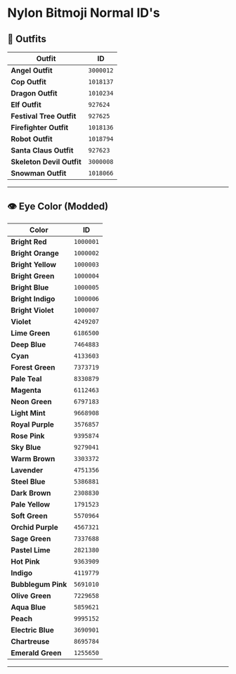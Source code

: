 # Nylon Bitmoji Normal ID's

## 👕 Outfits 
| Outfit | ID |
|------|----|
| **Angel Outfit** | `3000012` |
| **Cop Outfit** | `1018137` |
| **Dragon Outfit** | `1010234` |
| **Elf Outfit** | `927624` |
| **Festival Tree Outfit** | `927625` |
| **Firefighter Outfit** | `1018136` |
| **Robot Outfit** | `1018794` |
| **Santa Claus Outfit** | `927623` |
| **Skeleton Devil Outfit** | `3000008` |
| **Snowman Outfit** | `1018066` |

---

## 👁️ Eye Color (Modded)
| Color | ID |
|------|----|
| **Bright Red** | `1000001` |
| **Bright Orange** | `1000002` |
| **Bright Yellow** | `1000003` |
| **Bright Green** | `1000004` |
| **Bright Blue** | `1000005` |
| **Bright Indigo** | `1000006` |
| **Bright Violet** | `1000007` |
| **Violet** | `4249207` |
| **Lime Green** | `6186500` |
| **Deep Blue** | `7464883` |
| **Cyan** | `4133603` |
| **Forest Green** | `7373719` |
| **Pale Teal** | `8330879` |
| **Magenta** | `6112463` |
| **Neon Green** | `6797183` |
| **Light Mint** | `9668908` |
| **Royal Purple** | `3576857` |
| **Rose Pink** | `9395874` |
| **Sky Blue** | `9279041` |
| **Warm Brown** | `3303372` |
| **Lavender** | `4751356` |
| **Steel Blue** | `5386881` |
| **Dark Brown** | `2308830` |
| **Pale Yellow** | `1791523` |
| **Soft Green** | `5570964` |
| **Orchid Purple** | `4567321` |
| **Sage Green** | `7337688` |
| **Pastel Lime** | `2821380` |
| **Hot Pink** | `9363909` |
| **Indigo** | `4119779` |
| **Bubblegum Pink** | `5691010` |
| **Olive Green** | `7229658` |
| **Aqua Blue** | `5859621` |
| **Peach** | `9995152` |
| **Electric Blue** | `3690901` |
| **Chartreuse** | `8695784` |
| **Emerald Green** | `1255650` |

---

